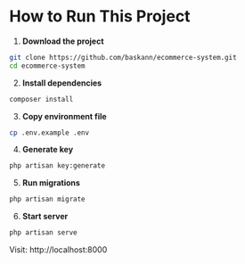 # How to Run This Project

1. **Download the project**
```bash
git clone https://github.com/baskann/ecommerce-system.git
cd ecommerce-system
```

2. **Install dependencies**
```bash
composer install
```

3. **Copy environment file**
```bash
cp .env.example .env
```

4. **Generate key**
```bash
php artisan key:generate
```

5. **Run migrations**
```bash
php artisan migrate
```

6. **Start server**
```bash
php artisan serve
```

Visit: http://localhost:8000
